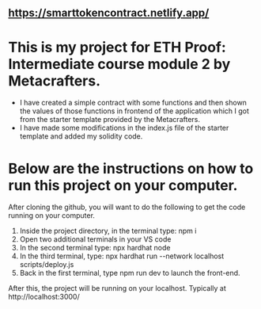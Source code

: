 ## https://smarttokencontract.netlify.app/

# This is my project for ETH Proof: Intermediate course module 2 by Metacrafters.

- I have created a simple contract with some functions and then shown the values of those functions in frontend of the application which I got from the starter template provided by the Metacrafters.
- I have made some modifications in the index.js file of the starter template and added my solidity code.

# Below are the instructions on how to run this project on your computer.

After cloning the github, you will want to do the following to get the code running on your computer.

1. Inside the project directory, in the terminal type: npm i
2. Open two additional terminals in your VS code
3. In the second terminal type: npx hardhat node
4. In the third terminal, type: npx hardhat run --network localhost scripts/deploy.js
5. Back in the first terminal, type npm run dev to launch the front-end.

After this, the project will be running on your localhost. 
Typically at http://localhost:3000/
